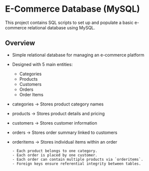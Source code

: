 #  E-Commerce Database (MySQL)

This project contains SQL scripts to set up and populate a basic e-commerce relational database using MySQL.

## Overview

- Simple relational database for managing an e-commerce platform
- Designed with 5 main entities:
  - Categories
  - Products
  - Customers
  - Orders
  - Order Items
 
- categories  -> Stores product category names            
- products    -> Stores product details and pricing          
- customers   -> Stores customer information                 
- orders      -> Stores order summary linked to customers    
- orderitems  -> Stores individual items within an order 


      - Each product belongs to one category.
      - Each order is placed by one customer.
      - Each order can contain multiple products via `orderitems`.
      - Foreign keys ensure referential integrity between tables.
